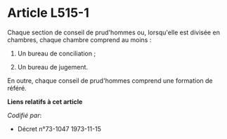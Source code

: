 # Article L515-1

Chaque section de conseil de prud'hommes ou, lorsqu'elle est divisée en chambres, chaque chambre comprend au moins :

1. Un bureau de conciliation ;

2. Un bureau de jugement.

En outre, chaque conseil de prud'hommes comprend une formation de référé.

**Liens relatifs à cet article**

_Codifié par_:

  - Décret n°73-1047 1973-11-15
